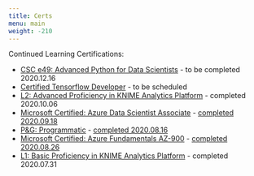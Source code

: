 ```yaml
---
title: Certs
menu: main
weight: -210
---
```


Continued Learning Certifications:

* [CSC e49: Advanced Python for Data Scientists](https://www.extension.harvard.edu/course-catalog/courses/advanced-python-for-data-science/25148) - to be completed 2020.12.16
* [Certified Tensorflow Developer](https://www.tensorflow.org/certificate) - to be scheduled
* [L2: Advanced Proficiency in KNIME Analytics Platform](https://www.knime.com/certification-program) - completed 2020.10.06
* [Microsoft Certified: Azure Data Scientist Associate](https://docs.microsoft.com/en-us/learn/certifications/azure-data-scientist) - [completed 2020.09.18](https://www.youracclaim.com/badges/13acbab2-1e8a-4f65-96c7-28ef2d0d99bf)
* [P&G: Programmatic](https://www.youracclaim.com/organizations/p-g/badges) - [completed 2020.08.16]()
* [Microsoft Certified: Azure Fundamentals AZ-900](https://docs.microsoft.com/en-us/learn/certifications/azure-fundamentals) - [completed 2020.08.26](https://www.youracclaim.com/badges/3322ce3f-f5a2-4d56-a2b7-cd3678597c93/public_url)
* [L1: Basic Proficiency in KNIME Analytics Platform](https://www.knime.com/certification-program) - completed 2020.07.31